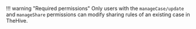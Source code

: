 !!! warning "Required permissions"
    Only users with the `manageCase/update` and `manageShare` permissions can modify sharing rules of an existing case in TheHive.